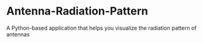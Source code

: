 # Antenna-Radiation-Pattern
A Python-based application that helps you visualize the radiation pattern of antennas
